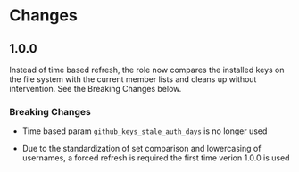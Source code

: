 # Changes

## 1.0.0

Instead of time based refresh, the role now compares the installed keys on the file system with the current member lists
and cleans up without intervention. See the Breaking Changes below.

### Breaking Changes

* Time based param `github_keys_stale_auth_days` is no longer used

* Due to the standardization of set comparison and lowercasing of usernames, a forced refresh is required
  the first time verion 1.0.0 is used
